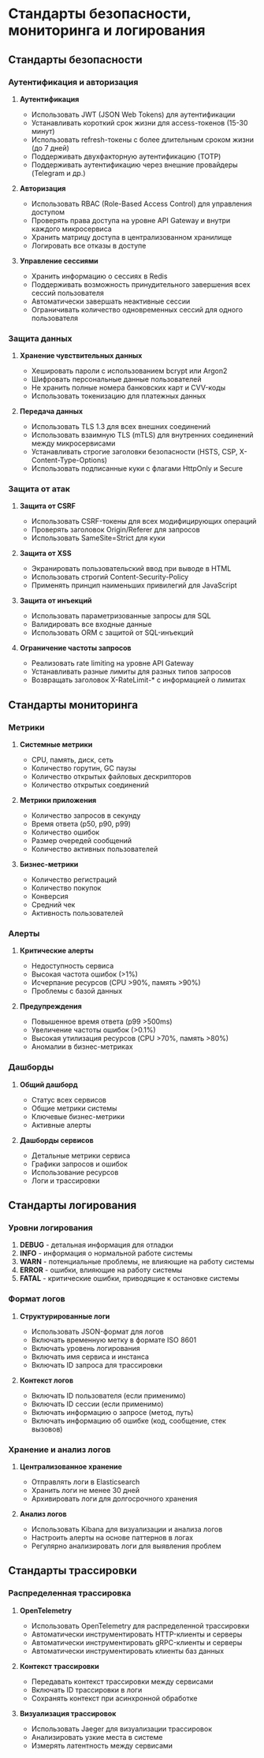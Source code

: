 <!-- File: backend/SECURITY_STANDARDS.md -->
# Стандарты безопасности, мониторинга и логирования

## Стандарты безопасности

### Аутентификация и авторизация

1. **Аутентификация**
   - Использовать JWT (JSON Web Tokens) для аутентификации
   - Устанавливать короткий срок жизни для access-токенов (15-30 минут)
   - Использовать refresh-токены с более длительным сроком жизни (до 7 дней)
   - Поддерживать двухфакторную аутентификацию (TOTP)
   - Поддерживать аутентификацию через внешние провайдеры (Telegram и др.)

2. **Авторизация**
   - Использовать RBAC (Role-Based Access Control) для управления доступом
   - Проверять права доступа на уровне API Gateway и внутри каждого микросервиса
   - Хранить матрицу доступа в централизованном хранилище
   - Логировать все отказы в доступе

3. **Управление сессиями**
   - Хранить информацию о сессиях в Redis
   - Поддерживать возможность принудительного завершения всех сессий пользователя
   - Автоматически завершать неактивные сессии
   - Ограничивать количество одновременных сессий для одного пользователя

### Защита данных

1. **Хранение чувствительных данных**
   - Хешировать пароли с использованием bcrypt или Argon2
   - Шифровать персональные данные пользователей
   - Не хранить полные номера банковских карт и CVV-коды
   - Использовать токенизацию для платежных данных

2. **Передача данных**
   - Использовать TLS 1.3 для всех внешних соединений
   - Использовать взаимную TLS (mTLS) для внутренних соединений между микросервисами
   - Устанавливать строгие заголовки безопасности (HSTS, CSP, X-Content-Type-Options)
   - Использовать подписанные куки с флагами HttpOnly и Secure

### Защита от атак

1. **Защита от CSRF**
   - Использовать CSRF-токены для всех модифицирующих операций
   - Проверять заголовок Origin/Referer для запросов
   - Использовать SameSite=Strict для куки

2. **Защита от XSS**
   - Экранировать пользовательский ввод при выводе в HTML
   - Использовать строгий Content-Security-Policy
   - Применять принцип наименьших привилегий для JavaScript

3. **Защита от инъекций**
   - Использовать параметризованные запросы для SQL
   - Валидировать все входные данные
   - Использовать ORM с защитой от SQL-инъекций

4. **Ограничение частоты запросов**
   - Реализовать rate limiting на уровне API Gateway
   - Устанавливать разные лимиты для разных типов запросов
   - Возвращать заголовок X-RateLimit-* с информацией о лимитах

## Стандарты мониторинга

### Метрики

1. **Системные метрики**
   - CPU, память, диск, сеть
   - Количество горутин, GC паузы
   - Количество открытых файловых дескрипторов
   - Количество открытых соединений

2. **Метрики приложения**
   - Количество запросов в секунду
   - Время ответа (p50, p90, p99)
   - Количество ошибок
   - Размер очередей сообщений
   - Количество активных пользователей

3. **Бизнес-метрики**
   - Количество регистраций
   - Количество покупок
   - Конверсия
   - Средний чек
   - Активность пользователей

### Алерты

1. **Критические алерты**
   - Недоступность сервиса
   - Высокая частота ошибок (>1%)
   - Исчерпание ресурсов (CPU >90%, память >90%)
   - Проблемы с базой данных

2. **Предупреждения**
   - Повышенное время ответа (p99 >500ms)
   - Увеличение частоты ошибок (>0.1%)
   - Высокая утилизация ресурсов (CPU >70%, память >80%)
   - Аномалии в бизнес-метриках

### Дашборды

1. **Общий дашборд**
   - Статус всех сервисов
   - Общие метрики системы
   - Ключевые бизнес-метрики
   - Активные алерты

2. **Дашборды сервисов**
   - Детальные метрики сервиса
   - Графики запросов и ошибок
   - Использование ресурсов
   - Логи и трассировки

## Стандарты логирования

### Уровни логирования

1. **DEBUG** - детальная информация для отладки
2. **INFO** - информация о нормальной работе системы
3. **WARN** - потенциальные проблемы, не влияющие на работу системы
4. **ERROR** - ошибки, влияющие на работу системы
5. **FATAL** - критические ошибки, приводящие к остановке системы

### Формат логов

1. **Структурированные логи**
   - Использовать JSON-формат для логов
   - Включать временную метку в формате ISO 8601
   - Включать уровень логирования
   - Включать имя сервиса и инстанса
   - Включать ID запроса для трассировки

2. **Контекст логов**
   - Включать ID пользователя (если применимо)
   - Включать ID сессии (если применимо)
   - Включать информацию о запросе (метод, путь)
   - Включать информацию об ошибке (код, сообщение, стек вызовов)

### Хранение и анализ логов

1. **Централизованное хранение**
   - Отправлять логи в Elasticsearch
   - Хранить логи не менее 30 дней
   - Архивировать логи для долгосрочного хранения

2. **Анализ логов**
   - Использовать Kibana для визуализации и анализа логов
   - Настроить алерты на основе паттернов в логах
   - Регулярно анализировать логи для выявления проблем

## Стандарты трассировки

### Распределенная трассировка

1. **OpenTelemetry**
   - Использовать OpenTelemetry для распределенной трассировки
   - Автоматически инструментировать HTTP-клиенты и серверы
   - Автоматически инструментировать gRPC-клиенты и серверы
   - Автоматически инструментировать клиенты баз данных

2. **Контекст трассировки**
   - Передавать контекст трассировки между сервисами
   - Включать ID трассировки в логи
   - Сохранять контекст при асинхронной обработке

3. **Визуализация трассировок**
   - Использовать Jaeger для визуализации трассировок
   - Анализировать узкие места в системе
   - Измерять латентность между сервисами
